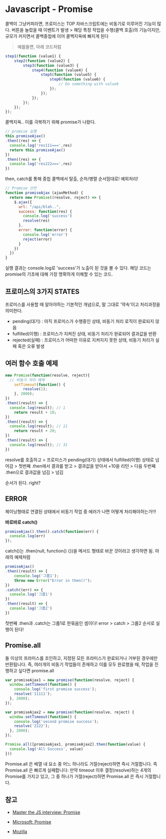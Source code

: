 # Javascript - Promise

콜백이 그냥커피라면, 프로미스는 TOP
자바스크립트에는 비동기로 이루어진 기능이 많다.
버튼을 눌렀을 때 이벤트가 발생 > 해당 특정 작업을 수행(콜백 호출)의 기능이지만, 규모가 커지면서 콜백중첩에 이어 콜백지옥에 빠지게 된다
> 예를들면, 아래 코드처럼
```js
step1(function (value1) {
    step2(function (value2) {
        step3(function (value3) {
            step4(function (value4) {
                step5(function (value5) {
                    step6(function (value6) {
                        // Do something with value6
                    });
                });
            });
        });
    });
});
```

콜백지옥.. 이를 극복하기 위해 promise가 나왔다.
```js
// promise 실행
this.promiseAjax()
.then((res) => {
  console.log('res111===',res)
  return this.promiseAjax()
})
.then((res) => {
  console.log('res222===',res)
})
```
then, catch를 통해 중첩 콜백에서 탈출, 순차/병렬 순서맘대로! 예외처리!


```js
// Promise 선언
function promiseAjax (ajaxMethod) {
  return new Promise((resolve, reject) => {
    $.ajax({
      url: "/api/blah..",
      success: function(res) {
        console.log('success')
        resolve(res)
      },
      error: function(error) {
        console.log('error')
        reject(error)
      }
    })
  })
}
```
실행 결과는 console.log로 'success'가 노출이 된 것을 볼 수 있다.
해당 코드는 promise의 기초에 대해 가장 명확하게 이해할 수 있는 코드.

## 프로미스의 3가지 STATES
프로미스를 사용할 때 알아야하는 기본적인 개념으로, 말 그대로 '약속'이고 처리과정을 의미한다.
- pending(대기) : 아직 프로미스가 수행중인 상태, 비동기 처리 로직이 완료되지 않음
- fulfilled(이행) : 프로미스가 지켜진 상태, 비동기 처리가 완료되어 결과값을 반환
- rejected(실패) : 프로미스가 어떠한 이유로 지켜지지 못한 상태, 비동기 처리가 실패 혹은 오류 발생

## 여러 함수 호출 예제
```js
new Promise(function(resolve, reject){
  // 비동기 처리 예제
	setTimeout(function() {
		resolve(1);
	}, 2000);
})
.then((result) => {
  console.log(result); // 1
	return result + 10;
})
.then((result) => {
  console.log(result); // 11
	return result + 20;
})
.then((result) => {
  console.log(result); // 31
})
```
resolve를 호출하고 > 프로미스가 pending(대기) 상태에서 fulfilled(이행) 상태로 넘어감 > 첫번째 .then에서 결과를 받고 > 결과값을 받아서 +10을 리턴 > 다음 두번째 .then으로 결과값을 넘김 > 넘김

순서가 된다. right?


## ERROR
체이닝형태로 연결된 상태에서 비동기 작업 중 에러가 나면 어떻게 처리해야하는가!!!

**바로바로 catch()**
```js
promiseAjax().then().catch(function(err) {
  console.log(err)
});
```
catch()는 .then(null, function() {})을 메서드 형태로 바꾼 것이라고 생각하면 됨.
아래의 예제처럼 

```js
promiseAjax()
.then((result) => {
	console.log('그룹1');
	throw new Error("Error in then()");
})
.catch((err) => {
  console.log('그룹1')
})
.then((result) => {
  console.log('그룹2')
})
```
첫번째 .then과 .catch는 그룹1로 한묶음인 셈이다! error > catch > 그룹2 순서로 실행이 된다!


## Promise.all
둘 이상의 프라미스를 조인하고, 지정된 모든 프라미스가 완료되거나 거부된 경우에만 반환됩니다.
즉, 여러개의 비동기 작업들이 존재하고 이를 모두 완료했을 때, 작업을 진행하고 싶다면 promise.all

```js
var promiseAjax1 = new promise(function(resolve, reject) {
  window.setTimeout(function() {
    console.log('first promise success');
    resolve('11111');
  }, 2000);
});

var promiseAjax2 = new promise(function(resolve, reject) {
  window.setTimeout(function() {
    console.log('second promise success');
    resolve('2222');
  }, 2000);
});

Promise.all([promiseAjax1, promiseAjax2].then(function(value) {
  console.log('All Success', value)
}))
```
Promise.all 은 배열 내 요소 중 어느 하나라도 거절(reject)하면 즉시 거절합니다. 
즉 Promise.all 은 빠르게 실패합니다: 만약 timeout 이후 결정(resolve)하는 4개의 Promise를 가지고 있고, 그 중 하나가 거절(reject)하면 Promise.all 은 즉시 거절합니다.


## 참고
- [Master the JS interview: Promise](https://medium.com/javascript-scene/master-the-javascript-interview-what-is-a-promise-27fc71e77261)

- [Microsoft: Promise](https://msdn.microsoft.com/ko-kr/library/dn802826(v=vs.94).aspx)
- [Mozilla](https://developer.mozilla.org/ko/docs/Web/JavaScript/Reference/Global_Objects/Promise)